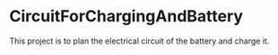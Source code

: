 # CircuitForChargingAndBattery
This project is to plan the electrical circuit of the battery and charge it.
